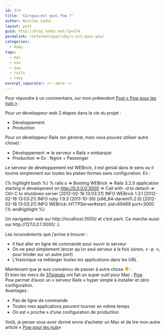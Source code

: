 ```yaml
---
id: 374
title: 'C&rsquo;est quoi Pow ?'
author: Nicolas Ledez
layout: post
guid: http://blog.ledez.net/?p=374
permalink: /informatique/ruby/c-est-quoi-pow/
categories:
  - Ruby
tags:
  - mac
  - osx
  - pow
  - rails
  - ruby
excerpt_separator: <!--more-->
---
```

Pour répondre à un commentaire, sur mon prétendent [Post &laquo;&nbsp;Pow pour les nuls&nbsp;&raquo;][1] :

Pour un développeur web 2 étapes dans la vie du projet :

  * Développement
  * Production

<!--more-->

  
<span class="Apple-style-span" style="line-height: 18px;">Pour un développeur Rails (en général, mais vous pouvez utiliser autre chose) :</span>

  * Développement => le serveur &laquo;&nbsp;Rails&nbsp;&raquo; embarqué
  * Production => Ex : Ngnix + Passenger

<div>
  <span class="Apple-style-span" style="line-height: 18px;">Le serveur de développement est WEBrick, il est génial dans le sens ou il tourne simplement sur toutes les plates-formes sans configuration. Ex :</span>
</div>

{% highlight bash %}
% rails s
=> Booting WEBrick
=> Rails 3.2.0 application starting in development on http://0.0.0.0:3000
=> Call with -d to detach
=> Ctrl-C to shutdown server
[2012-02-16 13:03:21] INFO  WEBrick 1.3.1
[2012-02-16 13:03:21] INFO  ruby 1.9.3 (2011-10-30) [x86_64-darwin11.2.0]
[2012-02-16 13:03:21] INFO  WEBrick::HTTPServer#start: pid=69469 port=3000
{% endhighlight %}

<div>
  <span class="Apple-style-span" style="line-height: 18px;">Un navigateur web sur http://localhost:3000/ et c&rsquo;est parti. Ca marche aussi sur http://127.0.0.1:3000/ :).</span>
</div>

<div>
</div>

<div>
  <p>
    Les inconvénients que j&rsquo;arrive à trouver :
  </p>
  
  <ul>
    <li>
      Il faut aller en ligne de commande pour ouvrir le serveur
    </li>
    <li>
      On ne peut simplement lancer qu&rsquo;un seul serveur à la fois (sinon, &laquo;&nbsp;-p <un autre port>&nbsp;&raquo;, pour binder sur un autre port)
    </li>
    <li>
      L&rsquo;historique va mélanger toutes les applications dans les URL
    </li>
  </ul>
  
  <div>
    <span class="Apple-style-span" style="line-height: 18px;">Maintenant que je suis convaincu de passer à autre chose <img src="/images/smilies/simple-smile.png" alt=":)" class="wp-smiley" style="height: 1em; max-height: 1em;" /> :</span>
  </div>
</div>

<div>
</div>

<div>
  Et bien les mecs de <a title="site de 37signals" href="http://37signals.com/">37signals</a> ont fait un super outil pour Mac : <a title="Le site de Pow" href="http://pow.cx/">Pow</a>
</div>

<div>
</div>

<div>
  Pow permet d&rsquo;avoir un &laquo;&nbsp;serveur Rails&nbsp;&raquo; hyper simple à installer et zéro configuration.
</div>

<div>
</div>

<div>
  Avantages :
</div>

<div>
  <ul>
    <li>
      <span class="Apple-style-span" style="line-height: 19px;">Pas de ligne de commande</span>
    </li>
    <li>
      <span class="Apple-style-span" style="line-height: 19px;">Toutes mes applications peuvent tourner en même temps</span>
    </li>
    <li>
      <span class="Apple-style-span" style="line-height: 19px;">On est &laquo;&nbsp;proche&nbsp;&raquo; d&rsquo;une configuration de production</span>
    </li>
  </ul>
  
  <div>
    Voilà, je pense vous avoir donné envie d&rsquo;acheter un Mac et de lire mon autre article &laquo;&nbsp;<a title="Pow pour les nuls" href="http://blog.ledez.net/informatique/tips/pow-pour-les-nuls/">Pow pour les nuls</a>&laquo;&nbsp;
  </div>
</div>

 [1]: http://blog.ledez.net/informatique/tips/pow-pour-les-nuls/ "Pow pour les nuls"

